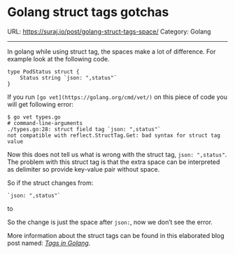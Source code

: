 # Golang struct tags gotchas

URL: https://suraj.io/post/golang-struct-tags-space/
Category: Golang

---

In golang while using struct tag, the spaces make a lot of difference. For example look at the following code.

```
type PodStatus struct {
	Status string `json: ",status"`
}

```

If you run `[go vet](https://golang.org/cmd/vet/)` on this piece of code you will get following error:

```
$ go vet types.go
# command-line-arguments
./types.go:28: struct field tag `json: ",status"`
not compatible with reflect.StructTag.Get: bad syntax for struct tag value

```

Now this does not tell us what is wrong with the struct tag, `json: ",status"`. The problem with this struct tag is that the extra space can be interpreted as delimiter so provide key-value pair without space.

So if the struct changes from:

```
`json: ",status"`

```

to

So the change is just the space after `json:`, now we don’t see the error.

More information about the struct tags can be found in this elaborated blog post named: *[Tags in Golang](https://medium.com/golangspec/tags-in-golang-3e5db0b8ef3e)*.